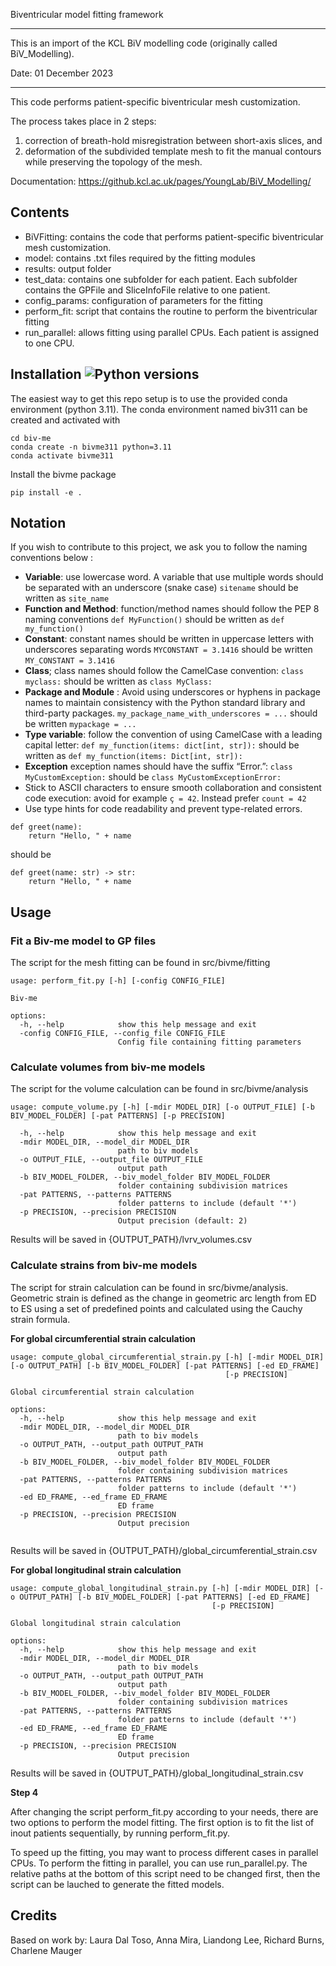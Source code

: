 
Biventricular model fitting framework

-----------------------------------------------
This is an import of the KCL BiV modelling code (originally called BiV_Modelling).

Date: 01 December 2023

-----------------------------------------------

This code performs patient-specific biventricular mesh customization. 

The process takes place in 2 steps:
1. correction of breath-hold misregistration between short-axis slices, and 
2. deformation of the subdivided template mesh to fit the manual contours while preserving 
the topology of the mesh.

Documentation: https://github.kcl.ac.uk/pages/YoungLab/BiV_Modelling/


Contents 
-----------------------------------------------
- BiVFitting: contains the code that performs patient-specific biventricular mesh customization. 
- model: contains .txt files required by the fitting modules
- results: output folder
- test_data: contains one subfolder for each patient. Each subfolder contains the GPFile and SliceInfoFile relative to one patient.
- config_params: configuration of parameters for the fitting
- perform_fit: script that contains the routine to perform the biventricular fitting
- run_parallel: allows fitting using parallel CPUs. Each patient is assigned to one CPU.

Installation ![Python versions](https://img.shields.io/badge/python-3.11-blue)
-----------------------------------------------
The easiest way to get this repo setup is to use the provided conda environment (python 3.11).
The conda environment named biv311 can be created and activated with

```
cd biv-me
conda create -n bivme311 python=3.11
conda activate bivme311
```

Install the bivme package
```
pip install -e .
```

Notation
-----------------------------------------------
If you wish to contribute to this project, we ask you to follow the naming conventions below :
- **Variable**: use lowercase word. A variable that use multiple words should be separated with an underscore (snake case)
```sitename``` should be written as ```site_name```
- **Function and Method**: function/method names should follow the PEP 8 naming conventions ```def MyFunction()``` should be written as ```def my_function()```
- **Constant**: constant names should be written in uppercase letters with underscores separating words ```MYCONSTANT = 3.1416``` should be written ```MY_CONSTANT = 3.1416```
- **Class**; class names should follow the CamelCase convention: ```class myclass:``` should be written as ```class MyClass:```
- **Package and Module** : Avoid using underscores or hyphens in package names to maintain consistency with the Python standard library and third-party packages. ```my_package_name_with_underscores = ...``` should be written ```mypackage = ...```
- **Type variable**: follow the convention of using CamelCase with a leading capital letter: ```def my_function(items: dict[int, str]):``` should be written as ```def my_function(items: Dict[int, str]):```
- **Exception** exception names should have the suffix “Error.”: ```class MyCustomException:``` should be ```class MyCustomExceptionError:```
- Stick to ASCII characters to ensure smooth collaboration and consistent code execution: avoid for example ```ç = 42```. Instead prefer ```count = 42```
- Use type hints for code readability and prevent type-related errors.
```
def greet(name):
    return "Hello, " + name
```
should be
```
def greet(name: str) -> str:
    return "Hello, " + name
```

Usage
-----------------------------------------------

### Fit a Biv-me model to GP files
The script for the mesh fitting can be found in src/bivme/fitting
```
usage: perform_fit.py [-h] [-config CONFIG_FILE]

Biv-me

options:
  -h, --help            show this help message and exit
  -config CONFIG_FILE, --config_file CONFIG_FILE
                        Config file containing fitting parameters

```

### Calculate volumes from biv-me models
The script for the volume calculation can be found in src/bivme/analysis

```
usage: compute_volume.py [-h] [-mdir MODEL_DIR] [-o OUTPUT_FILE] [-b BIV_MODEL_FOLDER] [-pat PATTERNS] [-p PRECISION]

  -h, --help            show this help message and exit
  -mdir MODEL_DIR, --model_dir MODEL_DIR
                        path to biv models
  -o OUTPUT_FILE, --output_file OUTPUT_FILE
                        output path
  -b BIV_MODEL_FOLDER, --biv_model_folder BIV_MODEL_FOLDER
                        folder containing subdivision matrices
  -pat PATTERNS, --patterns PATTERNS
                        folder patterns to include (default '*')
  -p PRECISION, --precision PRECISION
                        Output precision (default: 2)
```
Results will be saved in {OUTPUT_PATH}/lvrv_volumes.csv

### Calculate strains from biv-me models
The script for strain calculation can be found in src/bivme/analysis. Geometric strain is defined as the change in geometric arc length from ED to ES using a set of predefined points and calculated using the Cauchy strain formula.

**For global circumferential strain calculation**
```
usage: compute_global_circumferential_strain.py [-h] [-mdir MODEL_DIR] [-o OUTPUT_PATH] [-b BIV_MODEL_FOLDER] [-pat PATTERNS] [-ed ED_FRAME]
                                                [-p PRECISION]

Global circumferential strain calculation

options:
  -h, --help            show this help message and exit
  -mdir MODEL_DIR, --model_dir MODEL_DIR
                        path to biv models
  -o OUTPUT_PATH, --output_path OUTPUT_PATH
                        output path
  -b BIV_MODEL_FOLDER, --biv_model_folder BIV_MODEL_FOLDER
                        folder containing subdivision matrices
  -pat PATTERNS, --patterns PATTERNS
                        folder patterns to include (default '*')
  -ed ED_FRAME, --ed_frame ED_FRAME
                        ED frame
  -p PRECISION, --precision PRECISION
                        Output precision


```
Results will be saved in {OUTPUT_PATH}/global_circumferential_strain.csv

**For global longitudinal strain calculation**
```
usage: compute_global_longitudinal_strain.py [-h] [-mdir MODEL_DIR] [-o OUTPUT_PATH] [-b BIV_MODEL_FOLDER] [-pat PATTERNS] [-ed ED_FRAME]
                                             [-p PRECISION]

Global longitudinal strain calculation

options:
  -h, --help            show this help message and exit
  -mdir MODEL_DIR, --model_dir MODEL_DIR
                        path to biv models
  -o OUTPUT_PATH, --output_path OUTPUT_PATH
                        output path
  -b BIV_MODEL_FOLDER, --biv_model_folder BIV_MODEL_FOLDER
                        folder containing subdivision matrices
  -pat PATTERNS, --patterns PATTERNS
                        folder patterns to include (default '*')
  -ed ED_FRAME, --ed_frame ED_FRAME
                        ED frame
  -p PRECISION, --precision PRECISION
                        Output precision

```
Results will be saved in {OUTPUT_PATH}/global_longitudinal_strain.csv

**Step 4**

After changing the script perform_fit.py according to your needs, there are two options to perform the model fitting. The first option is to fit the list of inout patients sequentially, by running perform_fit.py. 

To speed up the fitting, you may want to process different cases in parallel CPUs. To perform the fitting in parallel, you can use run_parallel.py. The relative paths at the bottom of this script need to be changed first, then the script can be lauched to generate the fitted models.

Credits
------------------------------------
Based on work by: Laura Dal Toso, Anna Mira, Liandong Lee, Richard Burns, Charlene Mauger

